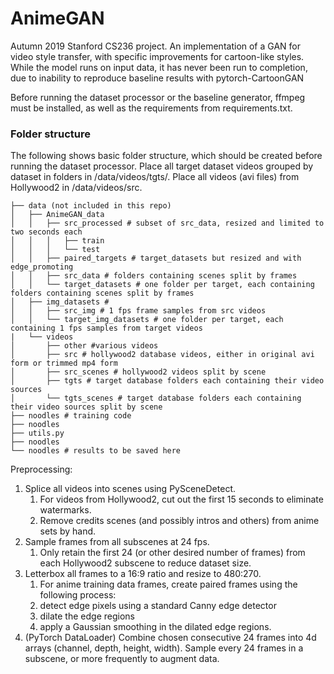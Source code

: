 # AnimeGAN

Autumn 2019 Stanford CS236 project. An implementation of a GAN for video style transfer, with specific improvements for cartoon-like styles. While the model runs on input data, it has never been run to completion, due to inability to reproduce baseline results with pytorch-CartoonGAN

Before running the dataset processor or the baseline generator, ffmpeg must be installed, as well as the requirements from requirements.txt.

### Folder structure
The following shows basic folder structure, which should be created before running the dataset processor.
Place all target dataset videos grouped by dataset in folders in /data/videos/tgts/.
Place all videos (avi files) from Hollywood2 in /data/videos/src.

```
├── data (not included in this repo)
│   ├── AnimeGAN_data 
│   │   ├── src_processed # subset of src_data, resized and limited to two seconds each
│   │   │   ├── train 
│   │   │   └── test 
│   │   ├── paired_targets # target_datasets but resized and with edge_promoting
│   │   ├── src_data # folders containing scenes split by frames 
│   │   └── target_datasets # one folder per target, each containing folders containing scenes split by frames
│   ├── img_datasets # 
│   │   ├── src_img # 1 fps frame samples from src videos
│   │   └── target_img_datasets # one folder per target, each containing 1 fps samples from target videos
|   └── videos
│       ├── other #various videos
│       ├── src # hollywood2 database videos, either in original avi form or trimmed mp4 form
│       ├── src_scenes # hollywood2 videos split by scene
│       ├── tgts # target database folders each containing their video sources
│       └── tgts_scenes # target database folders each containing their video sources split by scene
├── noodles # training code
├── noodles
├── utils.py
├── noodles
└── noodles # results to be saved here
```

Preprocessing:
1. Splice all videos into scenes using PySceneDetect. 
    1. For videos from Hollywood2, cut out the first 15 seconds to eliminate watermarks.
    1. Remove credits scenes (and possibly intros and others) from anime sets by hand.
1. Sample frames from all subscenes at 24 fps.
    1. Only retain the first 24 (or other desired number of frames) from each Hollywood2 subscene to reduce dataset size.
1. Letterbox all frames to a 16:9 ratio and resize to 480:270.
    1. For anime training data frames, create paired frames using the following process:
    1. detect edge pixels using a standard Canny edge detector
    1. dilate the edge regions
    1. apply a Gaussian smoothing in the dilated edge regions.
1. (PyTorch DataLoader) Combine chosen consecutive 24 frames into 4d arrays (channel, depth, height, width). Sample every 24 frames in a subscene, or more frequently to augment data.

    
    

